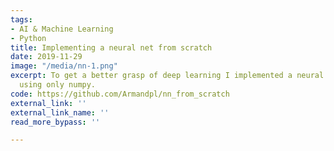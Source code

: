 ```yaml
---
tags:
- AI & Machine Learning
- Python
title: Implementing a neural net from scratch
date: 2019-11-29
image: "/media/nn-1.png"
excerpt: To get a better grasp of deep learning I implemented a neural net from scratch,
  using only numpy.
code: https://github.com/Armandpl/nn_from_scratch
external_link: ''
external_link_name: ''
read_more_bypass: ''

---
```

